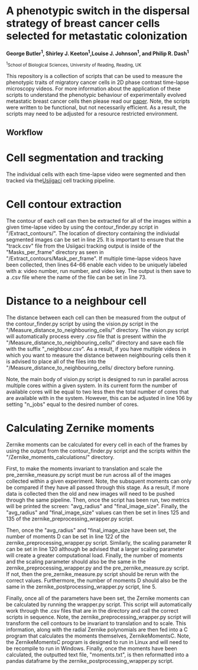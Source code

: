 # A phenotypic switch in the dispersal strategy of breast cancer cells selected for metastatic colonization

**George Butler<sup>1</sup>, Shirley J. Keeton<sup>1</sup>,Louise J. Johnson<sup>1</sup>, and Philip R. Dash<sup>1</sup>**

<sup><sup>1</sup>School of Biological Sciences, University of Reading, Reading, UK</sup>

This repository is a collection of scripts that can be used to measure the phenotypic traits of migratory cancer cells in 2D phase contrast time-lapse microscopy videos. For more information about the application of these scripts to understand the phenotypic behaviour of experimentally evolved metastatic breast cancer cells then please read our [paper](https://royalsocietypublishing.org/doi/full/10.1098/rspb.2020.2523). Note, the scripts were written to be functional, but not necessarily efficient. As a result, the scripts may need to be adjusted for a resource restricted environment.  



## Workflow
# Cell segmentation and tracking 
The individual cells with each time-lapse video were segmented and then tracked via the[Usiigaci](https://github.com/oist/Usiigaci) cell tracking pipeline. 

# Cell contour extraction 
The contour of each cell can then be extracted for all of the images within a given time-lapse video by using the contour_finder.py script in "/Extract_contours/". The location of directory containing the indiviudal segmented images can be set in line 25. It is important to ensure that the "track.csv" file from the Usiigaci tracking output is inside of the "Masks_per_frame" directory as seen in "/Extract_contours/Mask_per_frame". If multiple time-lapse videos have been collected, then lines 64-66 enable each video to be uniquely labeled with a: video number, run number, and video key. The output is then save to a .csv file where the name of the file can be set in line 73. 

# Distance to a neighbour cell
The distance between each cell can then be measured from the output of the contour_finder.py script by using the vision.py script in the "/Measure_distance_to_neighbouring_cells/" directory. The vision.py script will automatically process every .csv file that is present within the "/Measure_distance_to_neighbouring_cells/" directory and save each file with the suffix "_neighbour.csv". As a result, if you have multiple videos in which you want to measure the distance between neighbouring cells then it is advised to place all of the files into the "/Measure_distance_to_neighbouring_cells/ directory before running. 

Note, the main body of vision.py script is designed to run in parallel across multiple cores within a given system. In its current form the number of available cores will be equal to two less then the total number of cores that are available with in the system. However, this can be adjusted in line 106 by setting "n_jobs" equal to the desired number of cores. 

# Calculating Zernike moments 
Zernike moments can be calculated for every cell in each of the frames by using the output from the contour_finder.py script and the scripts within the "/Zernike_moments_calculations/" directory. 

First, to make the moments invariant to translation and scale the pre_zernike_measure.py script must be run across all of the images collected within a given experiment. Note, the subsquent moments can only be compared if they have all passed through this stage. As a result, if more data is collected then the old and new images will need to be pushed through the same pipeline. Then, once the script has been run, two metrics will be printed the screen: "avg_radius" and "final_image_size". Finally, the "avg_radius" and "final_image_size" values can then be set in lines 125 and 135 of the zernike_preprocessing_wrapper.py script. 

Then, once the "avg_radius" and "final_image_size have been set, the number of moments D can be set in line 122 of the zernike_preprocessing_wrapper.py script. Similarly, the scaling parameter R can be set in line 120 although be advised that a larger scaling parameter will create a greater computational load. Finally, the number of moments and the scaling parameter should also be the same in the zernike_preprocessing_wrapper.py and the pre_zernike_measure.py script. If not, then the pre_zernike_measure.py script should be rerun with the correct values. Furthermore, the number of moments D should also be the same in the zernike_postprocessing_wrapper.py script, line 5.

Finally, once all of the parameters have been set, the Zernike moments can be calculated by running the wrapper.py script. This script will automatically work through the .csv files that are in the directory and call the correct scripts in sequence. Note, the zernike_preprocessing_wrapper.py script will transform the cell contours to be invariant to translation and to scale. This information, along with the radial Zernike polynomials are then fed into a C program that calculates the moments themselves, ZernikeMomentsC. Note, the ZernikeMomentsC program is designed to run in Linux and will need to be recompile to run in Windows. Finally, once the moments have been calculated, the outputted text file, "moments.txt", is then reformatted into a pandas dataframe by the zernike_postprocessing_wrapper.py script. 



